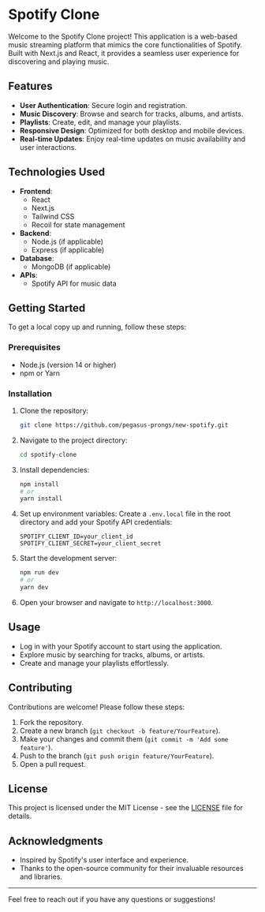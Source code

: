 # Spotify Clone

Welcome to the Spotify Clone project! This application is a web-based music streaming platform that mimics the core functionalities of Spotify. Built with Next.js and React, it provides a seamless user experience for discovering and playing music.

## Features

- **User Authentication**: Secure login and registration.
- **Music Discovery**: Browse and search for tracks, albums, and artists.
- **Playlists**: Create, edit, and manage your playlists.
- **Responsive Design**: Optimized for both desktop and mobile devices.
- **Real-time Updates**: Enjoy real-time updates on music availability and user interactions.

## Technologies Used

- **Frontend**: 
  - React
  - Next.js
  - Tailwind CSS
  - Recoil for state management
- **Backend**: 
  - Node.js (if applicable)
  - Express (if applicable)
- **Database**: 
  - MongoDB (if applicable)
- **APIs**: 
  - Spotify API for music data

## Getting Started

To get a local copy up and running, follow these steps:

### Prerequisites

- Node.js (version 14 or higher)
- npm or Yarn

### Installation

1. Clone the repository:
   ```bash
   git clone https://github.com/pegasus-prongs/new-spotify.git
   ```

2. Navigate to the project directory:
   ```bash
   cd spotify-clone
   ```

3. Install dependencies:
   ```bash
   npm install
   # or
   yarn install
   ```

4. Set up environment variables:
   Create a `.env.local` file in the root directory and add your Spotify API credentials:
   ```
   SPOTIFY_CLIENT_ID=your_client_id
   SPOTIFY_CLIENT_SECRET=your_client_secret
   ```

5. Start the development server:
   ```bash
   npm run dev
   # or
   yarn dev
   ```

6. Open your browser and navigate to `http://localhost:3000`.

## Usage

- Log in with your Spotify account to start using the application.
- Explore music by searching for tracks, albums, or artists.
- Create and manage your playlists effortlessly.

## Contributing

Contributions are welcome! Please follow these steps:

1. Fork the repository.
2. Create a new branch (`git checkout -b feature/YourFeature`).
3. Make your changes and commit them (`git commit -m 'Add some feature'`).
4. Push to the branch (`git push origin feature/YourFeature`).
5. Open a pull request.

## License

This project is licensed under the MIT License - see the [LICENSE](LICENSE) file for details.

## Acknowledgments

- Inspired by Spotify's user interface and experience.
- Thanks to the open-source community for their invaluable resources and libraries.

---

Feel free to reach out if you have any questions or suggestions!
